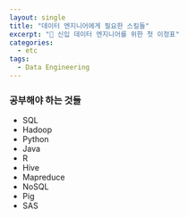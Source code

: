 ```yaml
---
layout: single
title: "데이터 엔지니어에게 필요한 스킬들"
excerpt: "🌱 신입 데이터 엔지니어를 위한 첫 이정표"
categories:
  - etc
tags:
  - Data Engineering
---
```

### 공부해야 하는 것들
* SQL
* Hadoop
* Python
* Java
* R
* Hive
* Mapreduce
* NoSQL
* Pig
* SAS
